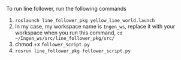 To run line follower, run the following commands
1. ```roslaunch line_follower_pkg yellow_line_world.launch```
2. In my case, my workspace name is ```Ingen_ws```, replace it with your workspace when you run this command, ```cd ~/Ingen_ws/src/line_follower_pkg/src/```
3. chmod +x ```follower_script.py```
2. ```rosrun line_follower_pkg follower_script.py```
